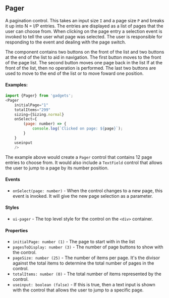 <a name="module_Pager"></a>

## Pager
A pagination control.  This takes an input size `I` and a page size `P`
and breaks it up into N = I/P entries.  The entries are displayed as a
list of pages that the user can choose from.  When clicking on the page
entry a selection event is invoked to tell the user what page was selected.
The user is responsible for responding to the event and dealing with the
page switch.

The component contains two buttons on the front of the list and two buttons
at the end of the list to aid in navigation.  The first button moves to the
front of the page list.  The second button moves one page back in the list
If at the front of the list, then no operation is performed.  The last two
buttons are used to move to the end of the list or to move foward one
position.

#### Examples:

```javascript
import {Pager} from 'gadgets';
<Pager
    initialPage="1"
    totalItems="299"
    sizing={Sizing.normal}
    onSelect={
        (page: number) => {
            console.log(`Clicked on page: ${page}`);
        }
    }
    useinput
    />
```

The example above would create a `Pager` control that contains 12 page
entries to choose from.  It would also include a `TextField` control that
allows the user to jump to a page by its number position.

#### Events
- `onSelect(page: number)` - When the control changes to a new page, this
event is invoked.  It will give the new page selection as a parameter.

#### Styles
- `ui-pager` - The top level style for the control on the `<div>` container.

#### Properties
- `initialPage: number (1)` - The page to start with in the list
- `pagesToDisplay: number (3)` - The number of page buttons to show with
the control.
- `pageSize: number (25)` - The number of items per page.  It's the divisor
against the total items to determine the total number of pages in the
control.
- `totalItems: number (0)` - The total number of items represented by the
control.
- `useinput: boolean (false)` - If this is true, then a text input is shown
with the control that allows the user to jump to a specific page.

